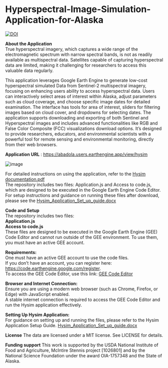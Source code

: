 # Hyperspectral-Image-Simulation-Application-for-Alaska

[![DOI](https://zenodo.org/badge/873892037.svg)](https://doi.org/10.5281/zenodo.13973467)

__About the Application__   
True hyperspectral imagery, which captures a wide range of the electromagnetic spectrum with narrow spectral bands, is not as readily available as multispectral data. Satellites capable of capturing hyperspectral data are limited, making it challenging for researchers to access this valuable data regularly.

This application leverages Google Earth Engine to generate low-cost hyperspectral simulated Data from Sentinel-2 multispectral imagery, focusing on enhancing users ability to access hyperspectral data. Users can interactively select areas of interest within Alaska, adjust parameters such as cloud coverage, and choose specific image dates for detailed examination. The interface has tools for area of interest, sliders for filtering images based on cloud cover, and dropdowns for selecting dates. The application supports downloading and exporting of both Sentinel and Hyperspectral images and includes advanced functionalities like RGB and False Color Composite (FCC) visualizations download options. It’s designed to provide researchers, educators, and environmental scientists with a powerful tool for remote sensing and environmental monitoring, directly from their web browsers.

__Application URL__ : https://abadola.users.earthengine.app/view/hysim  

![image](https://github.com/user-attachments/assets/23516356-d1d9-4909-b67d-78577a4807ac)

For detailed instructions on using the application, refer to the [Hysim documentation.pdf](https://github.com/user-attachments/files/17289974/Hysim.documentation.pdf)    
The repository includes two files: Application.js and Access to code.js, which are designed to be executed in the Google Earth Engine Code Editor.
For setup instructions and guidance on running these files after download, please see the [Hysim_Application_Set_up_guide.docx](https://github.com/user-attachments/files/17422815/Hysim_Application_Set_up_guide.docx)

__Code and Setup__  
The repository includes two files:  
__Application.js__    
__Access to code.js__    
These files are designed to be executed in the Google Earth Engine (GEE) Code Editor and cannot run outside of the GEE environment. To use them, you must have an active GEE account.    

__Requirements:__    
One must have an active GEE account to use the code files.    
If you don’t have an account, you can register here: https://code.earthengine.google.com/register.    
To access the GEE Code Editor, use this link: [GEE Code Editor](https://code.earthengine.google.com/)    

__Browser and Internet Connection:__  
Ensure you are using a modern web browser (such as Chrome, Firefox, or Edge) with JavaScript enabled.  
A stable internet connection is required to access the GEE Code Editor and run the Hysim application effectively.  

__Setting Up Hysim Application:__    
For guidance on setting up and running the files, please refer to the Hysim Application Setup Guide. [Hysim_Application_Set_up_guide.docx](https://github.com/user-attachments/files/17422815/Hysim_Application_Set_up_guide.docx)  

__License__ 
The data are licensed under a MIT license. See LICENSE for details.

__Funding support__ 
This work is supported by the USDA National Institute of Food and Agriculture, McIntire Stennis project [1026801] and by the National Science Foundation under the award OIA-1757348 and the State of Alaska.

